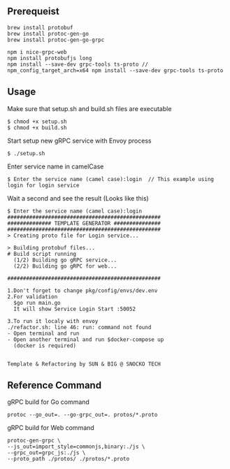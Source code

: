 ## Prerequeist

```
brew install protobuf
brew install protoc-gen-go
brew install protoc-gen-go-grpc

npm i nice-grpc-web
npm install protobufjs long
npm install --save-dev grpc-tools ts-proto // npm_config_target_arch=x64 npm install --save-dev grpc-tools ts-proto
```

## Usage
Make sure that setup.sh and build.sh files are executable
```
$ chmod +x setup.sh
$ chmod +x build.sh
```

Start setup new gRPC service with Envoy process
```
$ ./setup.sh
```

Enter service name in camelCase
```
$ Enter the service name (camel case):login  // This example using login for login service
```

Wait a second and see the result (Looks like this)
```
$ Enter the service name (camel case):login
#################################################
############## TEMPLATE GENERATOR ###############
#################################################
> Creating proto file for Login service...

> Building protobuf files...
# Build script running
  (1/2) Building go gRPC service...
  (2/2) Building go gRPC for web...

#################################################

1.Don't forget to change pkg/config/envs/dev.env
2.For validation
  $go run main.go
  It will show Service Login Start :50052

3.To run it localy with envoy
./refactor.sh: line 46: run: command not found
- Open terminal and run 
- Open another terminal and run $docker-compose up
  (docker is required)


Template & Refactoring by SUN & BIG @ SNOCKO TECH
```

## Reference Command
gRPC build for Go command 
```
protoc --go_out=. --go-grpc_out=. protos/*.proto
```

gRPC build for Web command
```
protoc-gen-grpc \
--js_out=import_style=commonjs,binary:./js \
--grpc_out=grpc_js:./js \
--proto_path ./protos/ ./protos/*.proto
```